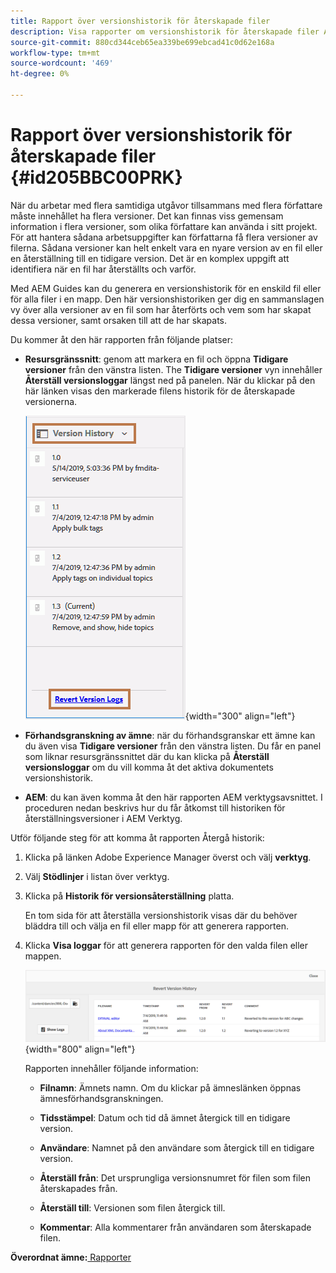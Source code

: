 ```yaml
---
title: Rapport över versionshistorik för återskapade filer
description: Visa rapporter om versionshistorik för återskapade filer AEM guider. Lär dig hur du får åtkomst till loggar för återversioner från resursgränssnittet, förhandsgranskning av ämnen och AEM.
source-git-commit: 880cd344ceb65ea339be699ebcad41c0d62e168a
workflow-type: tm+mt
source-wordcount: '469'
ht-degree: 0%

---
```


# Rapport över versionshistorik för återskapade filer {#id205BBC00PRK}

När du arbetar med flera samtidiga utgåvor tillsammans med flera författare måste innehållet ha flera versioner. Det kan finnas viss gemensam information i flera versioner, som olika författare kan använda i sitt projekt. För att hantera sådana arbetsuppgifter kan författarna få flera versioner av filerna. Sådana versioner kan helt enkelt vara en nyare version av en fil eller en återställning till en tidigare version. Det är en komplex uppgift att identifiera när en fil har återställts och varför.

Med AEM Guides kan du generera en versionshistorik för en enskild fil eller för alla filer i en mapp. Den här versionshistoriken ger dig en sammanslagen vy över alla versioner av en fil som har återförts och vem som har skapat dessa versioner, samt orsaken till att de har skapats.

Du kommer åt den här rapporten från följande platser:

- **Resursgränssnitt**: genom att markera en fil och öppna **Tidigare versioner** från den vänstra listen. The **Tidigare versioner** vyn innehåller **Återställ versionsloggar** längst ned på panelen. När du klickar på den här länken visas den markerade filens historik för de återskapade versionerna.

  ![](images/revert-log-from-assets-ui.png){width="300" align="left"}

- **Förhandsgranskning av ämne**: när du förhandsgranskar ett ämne kan du även visa **Tidigare versioner** från den vänstra listen. Du får en panel som liknar resursgränssnittet där du kan klicka på **Återställ versionsloggar** om du vill komma åt det aktiva dokumentets versionshistorik.

- **AEM**: du kan även komma åt den här rapporten AEM verktygsavsnittet. I proceduren nedan beskrivs hur du får åtkomst till historiken för återställningsversioner i AEM Verktyg.


Utför följande steg för att komma åt rapporten Återgå historik:

1. Klicka på länken Adobe Experience Manager överst och välj **verktyg**.

1. Välj **Stödlinjer** i listan över verktyg.

1. Klicka på **Historik för versionsåterställning** platta.

   En tom sida för att återställa versionshistorik visas där du behöver bläddra till och välja en fil eller mapp för att generera rapporten.

1. Klicka **Visa loggar** för att generera rapporten för den valda filen eller mappen.

   ![](images/revert-version-history-report.png){width="800" align="left"}

   Rapporten innehåller följande information:

   - **Filnamn**: Ämnets namn. Om du klickar på ämneslänken öppnas ämnesförhandsgranskningen.

   - **Tidsstämpel**: Datum och tid då ämnet återgick till en tidigare version.

   - **Användare**: Namnet på den användare som återgick till en tidigare version.

   - **Återställ från**: Det ursprungliga versionsnumret för filen som filen återskapades från.

   - **Återställ till**: Versionen som filen återgick till.

   - **Kommentar**: Alla kommentarer från användaren som återskapade filen.


**Överordnat ämne:**[ Rapporter](reports-intro.md)
